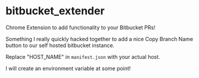 # bitbucket_extender
Chrome Extension to add functionality to your Bitbucket PRs!

Something I really quickly hacked together to add a nice Copy Branch Name button to our self hosted bitbucket instance.

Replace "HOST_NAME" in `manifest.json` with your actual host.

I will create an environment variable at some point!
